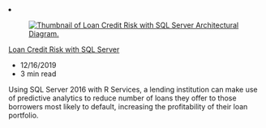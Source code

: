 <!-- This file is automatically generated by build/architectures/build_index.py. Any updates will be lost. -->

<!-- markdownlint-disable MD033 -->

<li class="grid-item item-column" data-categories="Databases AI + Machine Learning ">
<article class="card">
    <div class="card-header has-margin-bottom-none" aria-hidden="true">
        <figure class="image diagram has-height-175 has-overflow-hidden level">
            <a href="/azure/architecture/solution-ideas/articles/loan-credit-risk-with-sql-server"><img src="/azure/architecture/browse/thumbs/loan-credit-risk-with-sql-server.png" class="diagram" alt="Thumbnail of Loan Credit Risk with SQL Server Architectural Diagram." data-linktype="relative-path"></a>
        </figure>
    </div>
    <div class="card-content">
        <a class="card-content-title has-margin-top-none" href="/azure/architecture/solution-ideas/articles/loan-credit-risk-with-sql-server">
            <p>Loan Credit Risk with SQL Server</p>
        </a>
        <ul class="card-content-metadata">
            <li>12/16/2019</li>
            <li>3 min read</li>
        </ul>
        <p class="card-content-description">Using SQL Server 2016 with R Services, a lending institution can make use of predictive analytics to reduce number of loans they offer to those borrowers most likely to default, increasing the profitability of their loan portfolio.</p>
        <div class="bottom-to-top-fade is-hidden-mobile"></div>
    </div>
</article>
</li>
